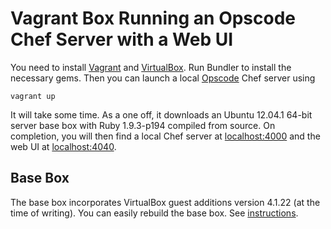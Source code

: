 Vagrant Box Running an Opscode Chef Server with a Web UI
========================================================

You need to install [Vagrant](http://vagrantup.com/) and
[VirtualBox](https://www.virtualbox.org/). Run Bundler to install the necessary
gems. Then you can launch a local [Opscode](http://www.opscode.com/) Chef
server using

	vagrant up

It will take some time. As a one off, it downloads an Ubuntu 12.04.1 64-bit
server base box with Ruby 1.9.3-p194 compiled from source. On completion, you
will then find a local Chef server at [localhost:4000](http://localhost:4000)
and the web UI at [localhost:4040](http://localhost:4040).

Base Box
--------

The base box incorporates VirtualBox guest additions version 4.1.22 (at the
time of writing). You can easily rebuild the base box. See
[instructions](https://github.com/royratcliffe/VagrantBaseBoxes).
